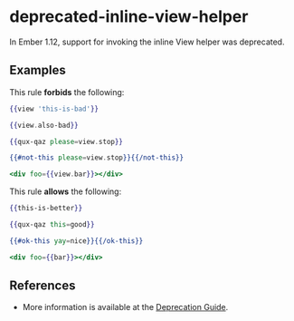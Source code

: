 # deprecated-inline-view-helper

In Ember 1.12, support for invoking the inline View helper was deprecated.

## Examples

This rule **forbids** the following:

```hbs
{{view 'this-is-bad'}}

{{view.also-bad}}

{{qux-qaz please=view.stop}}

{{#not-this please=view.stop}}{{/not-this}}

<div foo={{view.bar}}></div>
```

This rule **allows** the following:

```hbs
{{this-is-better}}

{{qux-qaz this=good}}

{{#ok-this yay=nice}}{{/ok-this}}

<div foo={{bar}}></div>
```

## References

* More information is available at the [Deprecation Guide](http://emberjs.com/deprecations/v1.x/#toc_ember-view).

